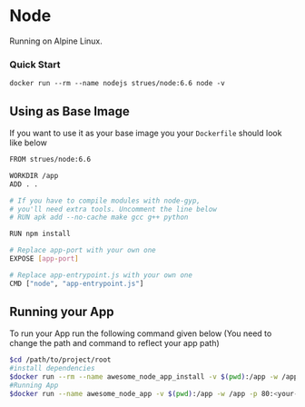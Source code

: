 # Node
Running on Alpine Linux.

### Quick Start
`docker run --rm --name nodejs strues/node:6.6 node -v`

Using as Base Image
-------------------
If you want to use it as your base image you your `Dockerfile` should look like below

```sh
FROM strues/node:6.6

WORKDIR /app
ADD . .

# If you have to compile modules with node-gyp,
# you'll need extra tools. Uncomment the line below
# RUN apk add --no-cache make gcc g++ python

RUN npm install

# Replace app-port with your own one
EXPOSE [app-port]

# Replace app-entrypoint.js with your own one
CMD ["node", "app-entrypoint.js"]
```

Running your App
-----------------
To run your App run the following command given below (You need to change the path and command to reflect your app path)

```sh
$cd /path/to/project/root
#install dependencies
$docker run --rm --name awesome_node_app_install -v $(pwd):/app -w /app nmrony/alpine-node npm i
#Running App
$docker run --name awesome_node_app -v $(pwd):/app -w /app -p 80:<your-app-port> strues/node:6.6 node [app-entrypoint.js]
```
